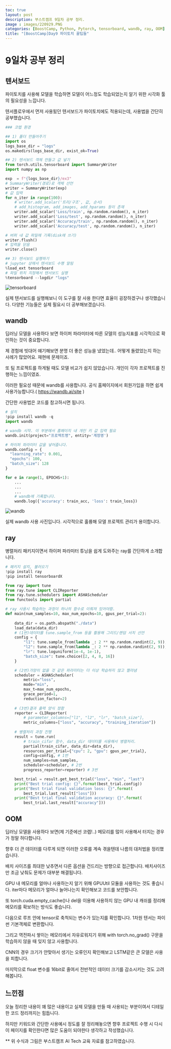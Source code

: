 ```yaml
---
toc: true
layout: post
description: 부스트캠프 9일차 공부 정리.
image : images/220929.PNG
categories: [BoostCamp, Python, Pytorch, tensorboard, wandb, ray, OOM]
title: "[BoostCamp]Day9 파이토치 꿀팁들"
---
```

# 9일차 공부 정리
## 텐서보드

파이토치를 사용해 모델을 학습하면 모델이 어느정도 학습되었는지 알기 위한 시각화 툴의 필요성을 느낍니다.

텐서플로우에서 먼저 사용됬던 텐서보드가 파이토치에도 적용되는데, 사용법을 간단히 공부했습니다.

~~~python
### 코렙 환경

## 1) 폴더 만들어주기
import os
logs_base_dir = "logs"
os.makedirs(logs_base_dir, exist_ok=True)

## 2) 텐서보드 객체 만들고 값 넣기
from torch.utils.tensorboard import SummaryWriter
import numpy as np

exp  = f"{logs_base_dir}/ex3"
# SummaryWriter(경로)로 객체 선언
writer = SummaryWriter(exp)
# 값 입력 
for n_iter in range(100):
    # writer.add_scalar('트리/구조', 값, 순서)
    # add_histogram, add_images, add_hparams 등이 존재
    writer.add_scalar('Loss/train', np.random.random(), n_iter)
    writer.add_scalar('Loss/test', np.random.random(), n_iter)
    writer.add_scalar('Accuracy/train', np.random.random(), n_iter)
    writer.add_scalar('Accuracy/test', np.random.random(), n_iter)

# 버퍼 내 값 파일에 기록(disk에 쓰기)
writer.flush()
# 입력을 닫음
writer.close()

## 3) 텐서보드 실행하기
# jupyter 상에서 텐서보드 수행 알림
%load_ext tensorboard
# 파일 위치 지정해서 텐서보드 실행
%tensorboard --logdir "logs"
~~~

![tensorboard](https://user-images.githubusercontent.com/79916736/192917916-69192028-f227-4f80-bd10-d2efdc11e381.png)

실제 텐서보드를 실행해보니 이 도구를 잘 사용 한다면 효율이 굉장하겠구나 생각했습니다. 다양한 기능들은 실제 필요시 더 공부해보겠습니다.


## wandb

딥러닝 모델을 사용하다 보면 하이퍼 파라미터에 따른 모델의 성능지표를 시각적으로 확인하는 것이 중요합니다.

제 경험에 빗대어 얘기해보면 분명 더 좋은 성능을 냈었는데.. 어떻게 돌렸었는지 하는 사례가 많았어요. 재현에 문제이죠.

또 팀 프로젝트를 하게될 때도 모델 비교가 쉽지 않았습니다. 개인이 각자 프로젝트를 진행하는 느낌이였죠.

이러한 필요성 때문에 wandb를 사용합니다. 공식 홈페이지에서 회원가입을 하면 쉽게 사용가능합니다.( https://wandb.ai/site )

간단한 사용법은 코드를 참고하시면 됩니다.

~~~python
# 설치
!pip install wandb -q
import wandb

# wandb 시작. 이 부분에서 홈페이지 내 개인 키 값 입력 필요
wandb.init(project="프로젝트명", entity='계정명')

# 하이퍼 파라미터 값을 넣어줍니다.
wandb.config = {
  "learning_rate": 0.001,
  "epochs": 100,
  "batch_size": 128
}

for e in range(1, EPOCHS+1):
    ...
    ...
    ...
    # wandb에 기록합니다.
    wandb.log({'accuracy': train_acc, 'loss': train_loss})
~~~

![wandb](https://user-images.githubusercontent.com/79916736/192943467-bb10927a-5db3-4dea-9223-fc449ddc0b0c.png)

실제 wandb 사용 사진입니다. 시각적으로 훌륭해 모델 프로젝트 관리가 용이합니다.

## ray

병렬처리 패키지이면서 하이퍼 파라미터 튜닝을 쉽게 도와주는 ray를 간단하게 소개합니다.

~~~python
# 패키지 설치, 불러오기
!pip install ray 
!pip install tensorboardX

from ray import tune
from ray.tune import CLIReporter
from ray.tune.schedulers import ASHAScheduler
from functools import partial

# ray 사용시 학습하는 과정이 하나의 함수로 이뤄져 있어야함.
def main(num_samples=10, max_num_epochs=10, gpus_per_trial=2):
    
    data_dir = os.path.abspath("./data")
    load_data(data_dir)
    # (1번)데이터를 tune.sample_from 등을 활용해 그리드/랜덤 서치 선언
    config = {
        "l1": tune.sample_from(lambda _: 2 ** np.random.randint(2, 9)),
        "l2": tune.sample_from(lambda _: 2 ** np.random.randint(2, 9)),
        "lr": tune.loguniform(1e-4, 1e-1),
        "batch_size": tune.choice([2, 4, 8, 16])
    }

    # (2번)가망이 없을 것 같은 파라미터는 더 이상 학습하지 않고 짤라냄
    scheduler = ASHAScheduler(
        metric="loss",
        mode="min",
        max_t=max_num_epochs,
        grace_period=1,
        reduction_factor=2)
    
    # (3번)결과 출력 양식 정함
    reporter = CLIReporter(
        # parameter_columns=["l1", "l2", "lr", "batch_size"],
        metric_columns=["loss", "accuracy", "training_iteration"])
    
    # 병렬처리 과정 진행
    result = tune.run(
        # train_cifar 함수, data_dir 데이터를 사용해서 병렬처리.
        partial(train_cifar, data_dir=data_dir),
        resources_per_trial={"cpu": 2, "gpu": gpus_per_trial},
        config=config, # 1번
        num_samples=num_samples,
        scheduler=scheduler, # 2번
        progress_reporter=reporter) # 3번

    best_trial = result.get_best_trial("loss", "min", "last")
    print("Best trial config: {}".format(best_trial.config))
    print("Best trial final validation loss: {}".format(
        best_trial.last_result["loss"]))
    print("Best trial final validation accuracy: {}".format(
        best_trial.last_result["accuracy"]))

~~~


## OOM

딥러닝 모델을 사용하다 보면(제 기준에선 코렙!..) 메모리를 많이 사용해서 터지는 경우가 정말 허다합니다.

향후 더 큰 데이터를 다루게 되면 이러한 오류를 계속 겪을텐데 나름의 대처법을 정리했습니다.

배치 사이즈를 최대한 낮추면서 다른 옵션을 건드리는 방향으로 접근합니다. 배치사이즈만 조금 낮춰도 문제가 대부분 해결됩니다.

GPU 내 메모리를 얼마나 사용하는지 알기 위해 GPUUtil 모듈을 사용하는 것도 좋습니다. iter마다 메모리가 얼마나 늘어나는지 확인해보고 코드를 보안합니다.

또 torch.cuda.empty_cache()나 del을 이용해 사용하지 않는 GPU 내 캐쉬를 정리해 메모리를 확보하는 방식도 좋습니다.

다음으로 루프 안에 tensor로 축척되는 변수가 있는지를 확인합니다. 1차원 텐서는 파이썬 기본객체로 변환합니다.

그리고 역전파시 쌓이는 메모리에서 자유로워지기 위해 with torch.no_grad() 구문을 학습하지 않을 때 잊지 않고 사용합니다.

CNN의 경우 크기가 안맞아서 생기는 오류인지 확인해보고 LSTM같은 큰 모델은 사용을 피합니다.

마지막으로 float 변수를 16bit로 줄여서 전반적인 데이터 크기를 감소시키는 것도 고려해봅니다.


## 느낀점

오늘 정리한 내용이 꽤 많은 내용이고 실제 모델을 만들 때 사용되는 부분이여서 디테일한 코드 정리까지는 힘듭니다.

하지만 키워드와 간단한 사용예시 정도를 잘 정리해놓으면 향후 프로젝트 수행 시 다시 이 페이지를 확인한다면 많은 도움이 되야한다 생각하고 작성했습니다.

** 위 수식과 그림은 부스트캠프 AI Tech 교육 자료를 참고하였습니다.
